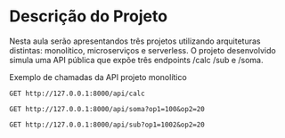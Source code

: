 # Descrição do Projeto


Nesta aula serão apresentandos três projetos utilizando arquiteturas distintas: monolítico, microserviços e serverless. 
O projeto desenvolvido simula uma API pública que expõe três endpoints /calc /sub e /soma. 


Exemplo de chamadas da API projeto monolítico
```
GET http://127.0.0.1:8000/api/calc

GET http://127.0.0.1:8000/api/soma?op1=100&op2=20

GET http://127.0.0.1:8000/api/sub?op1=1002&op2=20
```

